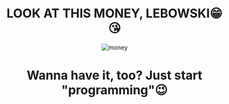   
<div align=center>
  
  # 
  # LOOK AT THIS MONEY, LEBOWSKI😁😘 <br>
  
  ![money](https://media.tenor.com/b7jgsT3ctlwAAAAC/when-the-money-fast-money.gif)
  
  #   
  # Wanna have it, too? Just start "programming"😉 <br>
  
</div>

